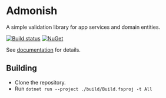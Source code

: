 # Admonish

A simple validation library for app services and domain entities.

[![Build status](https://ci.appveyor.com/api/projects/status/e7o145jgsf3csqbi?svg=true)](https://ci.appveyor.com/project/otto-gebb/admonish)
[![NuGet](https://img.shields.io/nuget/v/Admonish.svg?style=popout)](https://www.nuget.org/packages/Admonish)

See [documentation](https://otto-gebb.github.io/Admonish) for details.

## Building

- Clone the repository.
- Run `dotnet run --project ./build/Build.fsproj -t All`
